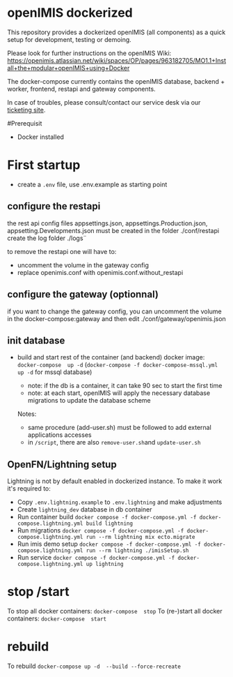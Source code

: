 # openIMIS dockerized

 This repository provides a dockerized openIMIS (all components) as a quick setup for development, testing or demoing.
 

 Please look for further instructions on the openIMIS Wiki: https://openimis.atlassian.net/wiki/spaces/OP/pages/963182705/MO1.1+Install+the+modular+openIMIS+using+Docker

 
 The docker-compose currently contains the openIMIS database, backend + worker, frontend, restapi and gateway components.
 

In case of troubles, please consult/contact our service desk via our [ticketing site](https://openimis.atlassian.net/servicedesk/customer).

#Prerequisit
- Docker installed


# First startup

* create a `.env` file, use .env.example as starting point

## configure the restapi
 the rest api config files appsettings.json, appsettings.Production.json, appsetting.Developments.json must be created in the folder ./conf/restapi
 create the log folder ./logs¨

 to remove the restapi one will have to:
   - uncomment the volume in the gateway config
   - replace openimis.conf with openimis.conf.without_restapi

## configure the gateway (optionnal)
if you want to change the gateway config, you can uncomment the volume in the docker-compose:gateway and then edit ./conf/gateway/openimis.json

## init database

* build and start rest of the container (and backend) docker image:  `docker-compose  up -d` (`docker-compose -f docker-compose-mssql.yml up -d` for mssql database)
  * note: if the db is a container, it can take 90 sec to start the first time
  * note: at each start, openIMIS will apply the necessary database migrations to update the database scheme

  Notes:
    * same procedure (add-user.sh) must be followed to add external applications accesses
    * in `/script`, there are also `remove-user.sh`and `update-user.sh`

## OpenFN/Lightning setup 
Lightning is not by default enabled in dockerized instance. To make it work it's required to: 
  * Copy `.env.lightning.example` to `.env.lightning` and make adjustments 
  * Create `lightning_dev` database in db container 
  * Run container build `docker compose -f docker-compose.yml -f docker-compose.lightning.yml build lightning`
  * Run migrations `docker compose -f docker-compose.yml -f docker-compose.lightning.yml run --rm lightning mix ecto.migrate`
  * Run imis demo setup `docker compose -f docker-compose.yml -f docker-compose.lightning.yml run --rm lightning ./imisSetup.sh`
  * Run service `docker compose -f docker-compose.yml -f docker-compose.lightning.yml up lightning`

# stop /start
To stop all docker containers: `docker-compose  stop`
To (re-)start all docker containers: `docker-compose  start` 

# rebuild 
To rebuild `docker-compose up -d  --build --force-recreate` 

